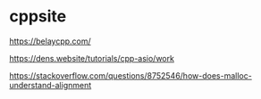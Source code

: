 # cppsite
https://belaycpp.com/

https://dens.website/tutorials/cpp-asio/work

https://stackoverflow.com/questions/8752546/how-does-malloc-understand-alignment

